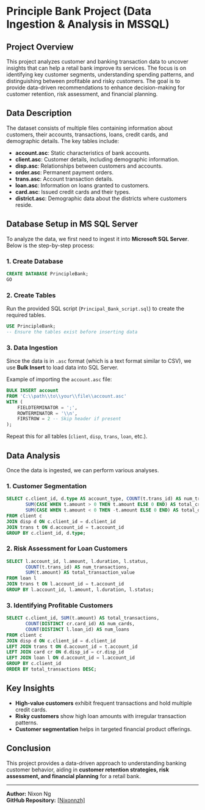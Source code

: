 # Principle Bank Project (Data Ingestion & Analysis in MSSQL)

## Project Overview

This project analyzes customer and banking transaction data to uncover insights that can help a retail bank improve its services. The focus is on identifying key customer segments, understanding spending patterns, and distinguishing between profitable and risky customers. The goal is to provide data-driven recommendations to enhance decision-making for customer retention, risk assessment, and financial planning.

## Data Description

The dataset consists of multiple files containing information about customers, their accounts, transactions, loans, credit cards, and demographic details. The key tables include:

- **account.asc**: Static characteristics of bank accounts.
- **client.asc**: Customer details, including demographic information.
- **disp.asc**: Relationships between customers and accounts.
- **order.asc**: Permanent payment orders.
- **trans.asc**: Account transaction details.
- **loan.asc**: Information on loans granted to customers.
- **card.asc**: Issued credit cards and their types.
- **district.asc**: Demographic data about the districts where customers reside.

## Database Setup in MS SQL Server

To analyze the data, we first need to ingest it into **Microsoft SQL Server**. Below is the step-by-step process:

### 1. Create Database

```sql
CREATE DATABASE PrincipleBank;
GO
```

### 2. Create Tables

Run the provided SQL script (`Principal_Bank_script.sql`) to create the required tables.

```sql
USE PrincipleBank;
-- Ensure the tables exist before inserting data
```

### 3. Data Ingestion

Since the data is in `.asc` format (which is a text format similar to CSV), we use **Bulk Insert** to load data into SQL Server.

Example of importing the `account.asc` file:

```sql
BULK INSERT account
FROM 'C:\\path\\to\\your\\file\\account.asc'
WITH (
    FIELDTERMINATOR = ';',
    ROWTERMINATOR = '\\n',
    FIRSTROW = 2 -- Skip header if present
);
```

Repeat this for all tables (`client`, `disp`, `trans`, `loan`, etc.).

## Data Analysis

Once the data is ingested, we can perform various analyses.

### 1. Customer Segmentation

```sql
SELECT c.client_id, d.type AS account_type, COUNT(t.trans_id) AS num_transactions,
       SUM(CASE WHEN t.amount > 0 THEN t.amount ELSE 0 END) AS total_credit,
       SUM(CASE WHEN t.amount < 0 THEN -t.amount ELSE 0 END) AS total_debit
FROM client c
JOIN disp d ON c.client_id = d.client_id
JOIN trans t ON d.account_id = t.account_id
GROUP BY c.client_id, d.type;
```

### 2. Risk Assessment for Loan Customers

```sql
SELECT l.account_id, l.amount, l.duration, l.status,
       COUNT(t.trans_id) AS num_transactions,
       SUM(t.amount) AS total_transaction_value
FROM loan l
JOIN trans t ON l.account_id = t.account_id
GROUP BY l.account_id, l.amount, l.duration, l.status;
```

### 3. Identifying Profitable Customers

```sql
SELECT c.client_id, SUM(t.amount) AS total_transactions, 
       COUNT(DISTINCT cr.card_id) AS num_cards, 
       COUNT(DISTINCT l.loan_id) AS num_loans
FROM client c
JOIN disp d ON c.client_id = d.client_id
LEFT JOIN trans t ON d.account_id = t.account_id
LEFT JOIN card cr ON d.disp_id = cr.disp_id
LEFT JOIN loan l ON d.account_id = l.account_id
GROUP BY c.client_id
ORDER BY total_transactions DESC;
```

## Key Insights

- **High-value customers** exhibit frequent transactions and hold multiple credit cards.
- **Risky customers** show high loan amounts with irregular transaction patterns.
- **Customer segmentation** helps in targeted financial product offerings.

## Conclusion

This project provides a data-driven approach to understanding banking customer behavior, aiding in **customer retention strategies, risk assessment, and financial planning** for a retail bank.

---

**Author:** Nixon Ng  
**GitHub Repository:** [[Nixonnzh]](https://github.com/Nixonnzh)

